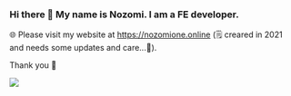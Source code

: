 ### Hi there 👋 My name is Nozomi. I am a FE developer.


🌐 Please visit my website at https://nozomione.online (🗒️ creared in 2021 and needs some updates and care...🧡).

Thank you 🙂 




![](https://komarev.com/ghpvc/?username=nozomione&color=lightgray)
<!--
**nozomione/nozomione** is a ✨ _special_ ✨ repository because its `README.md` (this file) appears on your GitHub profile.

![](https://komarev.com/ghpvc/?username=nozomione&color=lightgray)

Here are some ideas to get you started:

- 🔭 I’m currently working on ...
- 🌱 I’m currently learning ...
- 👯 I’m looking to collaborate on ...
- 🤔 I’m looking for help with ...
- 💬 Ask me about ...
- 📫 How to reach me: ...
- 😄 Pronouns: ...
- ⚡ Fun fact: ...
-->
